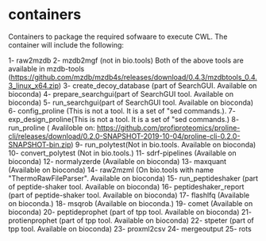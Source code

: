 # containers
Containers to package the required sofwaare to execute CWL. The container will include the following:

1- raw2mzdb 
2- mzdb2mgf (not in bio.tools)
Both of the above tools are available in mzdb-tools (https://github.com/mzdb/mzdb4s/releases/download/0.4.3/mzdbtools_0.4.3_linux_x64.zip)
3- create_decoy_database (part of SearchGUI. Available on bioconda)
4- prepare_searchgui(part of SearchGUI tool. Available on bioconda)
5- run_searchgui(part of SearchGUI tool. Available on bioconda)
6- config_proline (This is not a tool. It is a set of "sed commands.).
7- exp_design_proline(This is not a tool. It is a set of "sed commands.)
8- run_proline ( Avaliloble on: https://github.com/profiproteomics/proline-cli/releases/download/0.2.0-SNAPSHOT-2019-10-04/proline-cli-0.2.0-SNAPSHOT-bin.zip)
9- run_polytest(Not in bio.tools. Available on bioconda)
10- convert_polytest (Not in bio.tools.)
11- sdrf-pipelines (Available on bioconda)
12- normalyzerde (Available on bioconda)
13- maxquant (Available on bioconda)
14- raw2mzml (On bio.tools with name "ThermoRawFileParser". Available on bioconda)
15- run_peptideshaker (part of peptide-shaker tool. Available on bioconda)
16- peptideshaker_report (part of peptide-shaker tool. Available on bioconda)
17- flashlfq (Available on bioconda.)
18- msqrob (Available on bioconda.)
19- comet (Available on bioconda)
20- peptideprophet (part of tpp tool. Available on bioconda)
21- protienprophet (part of tpp tool. Available on bioconda)
22- stpeter (part of tpp tool. Available on bioconda)
23- proxml2csv
24- mergeoutput
25- rots

